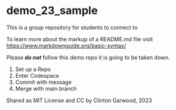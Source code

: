 # demo_23_sample
This is a group repository for students to connect to

To learn more about the markup of a README.md file visit https://www.markdownguide.org/basic-syntax/ 

Please ***do not*** follow this demo repo it is going to be taken down.

<ol>
<li>Set up a Repo</li>
<li>Enter Codespace</li>
<li>Commit with message</li>
<li>Merge with main branch</li>
</ol>

<footer>Shared as MIT License and CC by Clinton Garwood, 2023</footer>